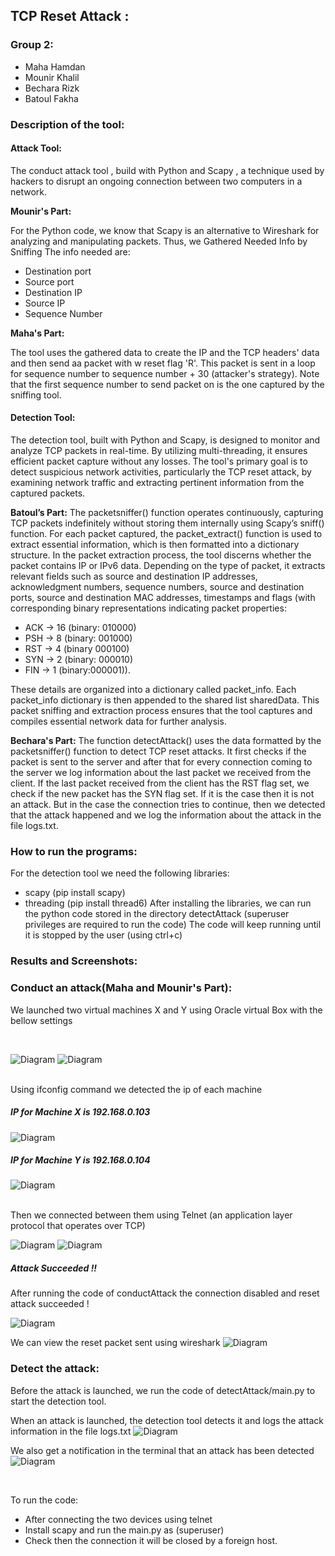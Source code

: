 ## TCP Reset Attack :

### Group 2:

- Maha Hamdan
- Mounir Khalil
- Bechara Rizk
- Batoul Fakha

### Description of the tool:
#### Attack Tool:

The conduct attack tool , build with Python and Scapy , a technique used by hackers to disrupt an ongoing connection between two computers in a network.

**Mounir's Part:**

For the Python code, we know that Scapy is an alternative to Wireshark for analyzing and manipulating packets. Thus, we Gathered Needed Info by Sniffing
The info needed are:

- Destination port
- Source port
- Destination IP
- Source IP
- Sequence Number

**Maha's Part:**

The tool uses the gathered data to create the IP and the TCP headers' data and then send aa packet with w reset flag 'R'.
This packet is sent in a loop for sequence number to sequence number + 30 (attacker's strategy). Note that the first sequence number to send packet on is the one captured by the sniffing tool.

#### Detection Tool:
The detection tool, built with Python and Scapy, is designed to monitor and analyze TCP packets in real-time. By utilizing multi-threading, it ensures efficient packet capture without any losses. The tool's primary goal is to detect suspicious network activities, particularly the TCP reset attack, by examining network traffic and extracting pertinent information from the captured packets.

**Batoul’s Part:**
The packetsniffer() function operates continuously, capturing TCP packets indefinitely without storing them internally using Scapy’s sniff() function. For each packet captured, the packet_extract() function is used to extract essential information, which is then formatted into a dictionary structure.
In the packet extraction process, the tool discerns whether the packet contains IP or IPv6 data. Depending on the type of packet, it extracts relevant fields such as source and destination IP addresses, acknowledgment numbers, sequence numbers, source and destination ports, source and destination MAC addresses, timestamps and flags (with corresponding binary representations indicating packet properties:
-	ACK -> 16 (binary: 010000)
-	PSH -> 8 (binary: 001000)
-	RST -> 4 (binary 000100)
-	SYN -> 2 (binary: 000010)
-	FIN -> 1 (binary:000001)).
  
These details are organized into a dictionary called packet_info.
Each packet_info dictionary is then appended to the shared list sharedData. This packet sniffing and extraction process ensures that the tool captures and compiles essential network data for further analysis.

**Bechara's Part:**
The function detectAttack() uses the data formatted by the packetsniffer() function to detect TCP reset attacks. 
It first checks if the packet is sent to the server and after that for every connection coming to the server we log information about the last packet we received from the client.
If the last packet received from the client has the RST flag set, we check if the new packet has the SYN flag set. If it is the case then it is not an attack.
But in the case the connection tries to continue, then we detected that the attack happened and we log the information about the attack in the file logs.txt.




### How to run the programs:

For the detection tool we need the following libraries:
- scapy (pip install scapy)
- threading (pip install thread6)
After installing the libraries, we can run the python code stored in the directory detectAttack (superuser privileges are required to run the code)
The code will keep running until it is stopped by the user (using ctrl+c)


### Results and Screenshots: 

### Conduct an attack(Maha and Mounir's Part):

We launched two virtual machines X and Y using Oracle virtual Box with the bellow settings 

<br>

![Diagram](./Screenshots/MachineX%20Settings.png)
![Diagram](./Screenshots/MachineY%20Settings.png)
 
<br>
Using ifconfig command we detected the ip of each machine 
<br>

##### IP for Machine X is 192.168.0.103
![Diagram](./Screenshots/mx%20ifconfig.png)

##### IP for Machine Y is 192.168.0.104
![Diagram](./Screenshots/MY%20ifconfig.png)

<br>
Then we connected between them using Telnet (an application layer protocol that operates over TCP)

![Diagram](./Screenshots/telnetcxn.png)
![Diagram](./Screenshots/telnet%20cxn%202.png)

##### Attack Succeeded !!
After running the code of conductAttack the connection disabled and reset attack succeeded !

![Diagram](./Screenshots/Attacksucceed.png)

We can view the reset packet sent using wireshark 
![Diagram](./Screenshots/Wireshark.png)

### Detect the attack:
Before the attack is launched, we run the code of detectAttack/main.py to start the detection tool. 

When an attack is launched, the detection tool detects it and logs the attack information in the file logs.txt
![Diagram](./Screenshots/logs%20after%20detection.png)

We also get a notification in the terminal that an attack has been detected
![Diagram](./Screenshots/messages%20in%20console.png)

<br>

To run the code: 
- After connecting the two devices using telnet
- Install scapy and run the main.py as (superuser)
- Check then the connection it will be closed by a foreign host.
